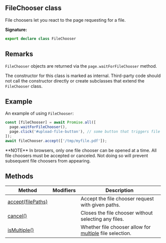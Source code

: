 ## FileChooser class

File choosers let you react to the page requesting for a file.

**Signature:**

```typescript
export declare class FileChooser
```

## Remarks

`FileChooser` objects are returned via the `page.waitForFileChooser` method.

The constructor for this class is marked as internal. Third-party code should not call the constructor directly or create subclasses that extend the `FileChooser` class.

## Example

An example of using `FileChooser`:

```js
const [fileChooser] = await Promise.all([
  page.waitForFileChooser(),
  page.click('#upload-file-button'), // some button that triggers file selection
]);
await fileChooser.accept(['/tmp/myfile.pdf']);
```

\*\*NOTE\*\* In browsers, only one file chooser can be opened at a time. All file choosers must be accepted or canceled. Not doing so will prevent subsequent file choosers from appearing.

## Methods

| Method                                                 | Modifiers | Description                                                                                                                                   |
| ------------------------------------------------------ | --------- | --------------------------------------------------------------------------------------------------------------------------------------------- |
| [accept(filePaths)](./puppeteer.filechooser.accept.md) |           | Accept the file chooser request with given paths.                                                                                             |
| [cancel()](./puppeteer.filechooser.cancel.md)          |           | Closes the file chooser without selecting any files.                                                                                          |
| [isMultiple()](./puppeteer.filechooser.ismultiple.md)  |           | Whether file chooser allow for [multiple](https://developer.mozilla.org/en-US/docs/Web/HTML/Element/input/file#attr-multiple) file selection. |
